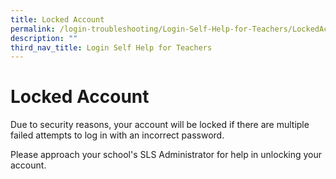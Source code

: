```yaml
---
title: Locked Account
permalink: /login-troubleshooting/Login-Self-Help-for-Teachers/LockedAccount/
description: ""
third_nav_title: Login Self Help for Teachers
---
```

Locked Account
==============

 Due to security reasons, your account will be locked if there are multiple failed attempts to log in with an incorrect password.

 Please approach your school's SLS Administrator for help in unlocking your account.

             